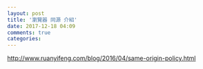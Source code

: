 ```yaml
---
layout: post
title: '瀏覽器 同源 介紹'
date: 2017-12-18 04:09
comments: true
categories: 
---
```

http://www.ruanyifeng.com/blog/2016/04/same-origin-policy.html